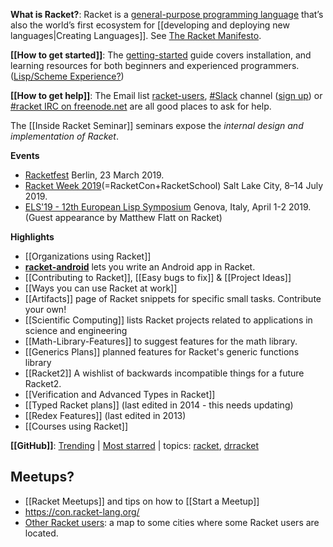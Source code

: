 **What is Racket?**: Racket is a [general-purpose programming language](https://docs.racket-lang.org/quick/index.html) that’s also the world’s first ecosystem for [[developing and deploying new languages|Creating Languages]]. See [The Racket Manifesto](http://felleisen.org/matthias/manifesto/).

**[[How to get started]]**: The [getting-started](https://docs.racket-lang.org/getting-started/index.html) guide covers installation, and learning resources for both beginners and experienced programmers. ([Lisp/Scheme Experience?](https://docs.racket-lang.org/guide/intro.html#%28part._use-module%29))

**[[How to get help]]**: The Email list [racket-users](https://groups.google.com/forum/#!forum/racket-users/), [#Slack](https://racket.slack.com/) channel ([sign up](http://racket-slack.herokuapp.com/)) or [#racket IRC on freenode.net](https://botbot.me/freenode/racket/) are all good places to ask for help.

The [[Inside Racket Seminar]] seminars expose the _internal design and implementation of Racket_.

**Events**  
* [Racketfest](https://racketfest.com/) Berlin, 23 March 2019.
* [Racket Week 2019](https://con.racket-lang.org/2019/)(=RacketCon+RacketSchool) Salt Lake City, 8–14 July 2019.
* [ELS'19 - 12th European Lisp Symposium](http://www.european-lisp-symposium.org/)  Genova, Italy, April 1-2 2019. (Guest appearance by Matthew Flatt on Racket)

**Highlights**   
* [[Organizations using Racket]]
* **[racket-android](https://github.com/jeapostrophe/racket-android)** lets you write an Android app in Racket.
* [[Contributing to Racket]], [[Easy bugs to fix]] & [[Project Ideas]] 
* [[Ways you can use Racket at work]] 
* [[Artifacts]] page of Racket snippets for specific small tasks.  Contribute your own!
* [[Scientific Computing]] lists Racket projects related to applications in science and engineering
* [[Math-Library-Features]] to suggest features for the math library.
* [[Generics Plans]] planned features for Racket's generic functions library
* [[Racket2]] A wishlist of backwards incompatible things for a future Racket2.
* [[Verification and Advanced Types in Racket]]
* [[Typed Racket plans]] (last edited in 2014 - this needs updating)
* [[Redex Features]] (last edited in 2013)
* [[Courses using Racket]]  

**[[GitHub]]**: [Trending](https://github.com/trending/racket?since=monthly) | [Most starred](https://github.com/search?l=racket&q=stars%3A%3E1&s=stars&type=Repositories) | topics: [racket](https://github.com/topics/racket), [drracket](https://github.com/topics/drracket)

## Meetups?
* [[Racket Meetups]] and tips on how to [[Start a Meetup]] 
* <https://con.racket-lang.org/>
* [Other Racket users](https://drive.google.com/open?id=1i3zN11e_6te5ytduAiv1cidrIi4&usp=sharing):
a map to some cities where some Racket users are located.
 